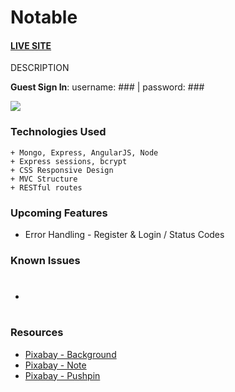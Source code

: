 # Notable

#### [LIVE SITE](https://notablenote.herokuapp.com/)

DESCRIPTION

**Guest Sign In**:  username: ### | password: ###

![](#)

### Technologies Used

```
+ Mongo, Express, AngularJS, Node
+ Express sessions, bcrypt
+ CSS Responsive Design
+ MVC Structure
+ RESTful routes
```

### Upcoming Features
+ Error Handling - Register & Login / Status Codes

### Known Issues
+ #

### Resources
+ [Pixabay - Background](https://pixabay.com/en/backdrop-background-blank-board-72250/)
+ [Pixabay - Note](https://pixabay.com/en/note-post-it-reminder-sticky-note-147951/)
+ [Pixabay - Pushpin](https://pixabay.com/en/pushpin-push-pin-office-pin-red-147918/)
